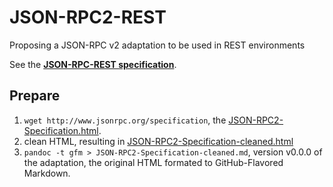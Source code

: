 # JSON-RPC2-REST
Proposing a JSON-RPC v2 adaptation to be used in REST environments

See the [**JSON-RPC-REST specification**](JSON-RPC-REST-Specification.md).

## Prepare

1. `wget http://www.jsonrpc.org/specification`, the [JSON-RPC2-Specification.html](dump/JSON-RPC2-Specification.html).
2. clean HTML, resulting in [JSON-RPC2-Specification-cleaned.html](dump/JSON-RPC2-Specification-cleaned.html)
3. `pandoc -t gfm > JSON-RPC2-Specification-cleaned.md`, version v0.0.0 of the adaptation, the original HTML formated to GitHub-Flavored Markdown.

